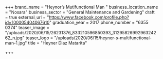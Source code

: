+++
brand_name = "Heynor’s Mutlfunctional Man "
business_location_name = "Nosara"
business_sector = "General Maintenance and Gardening"
draft = true
external_url = "https://www.facebook.com/profile.php?id=100005404067610"
graduation_year = 2017
phone_number = "6355 0374"
teaser_image = "/uploads/2020/06/15/26231376_833210596850393_3129582699296324262_n.jpg"
teaser_logo = "/uploads/2020/06/15/heyner-s-multifunctional-man-1.jpg"
title = "Heyner Diaz Matarita"

+++
